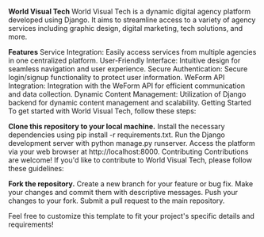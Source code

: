 **World Visual Tech**
World Visual Tech is a dynamic digital agency platform developed using Django. It aims to streamline access to a variety of agency services including graphic design, digital marketing, tech solutions, and more.

**Features**
Service Integration: Easily access services from multiple agencies in one centralized platform.
User-Friendly Interface: Intuitive design for seamless navigation and user experience.
Secure Authentication: Secure login/signup functionality to protect user information.
WeForm API Integration: Integration with the WeForm API for efficient communication and data collection.
Dynamic Content Management: Utilization of Django backend for dynamic content management and scalability.
Getting Started
To get started with World Visual Tech, follow these steps:

**Clone this repository to your local machine.**
Install the necessary dependencies using pip install -r requirements.txt.
Run the Django development server with python manage.py runserver.
Access the platform via your web browser at http://localhost:8000.
Contributing
Contributions are welcome! If you'd like to contribute to World Visual Tech, please follow these guidelines:

**Fork the repository.**
Create a new branch for your feature or bug fix.
Make your changes and commit them with descriptive messages.
Push your changes to your fork.
Submit a pull request to the main repository.


Feel free to customize this template to fit your project's specific details and requirements!
